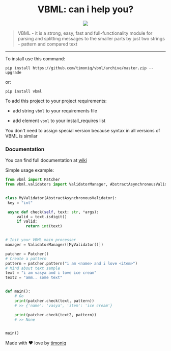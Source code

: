 # 

<h1 align="center">VBML: can i help you?</h1>
<p align="center"><a href="https://vk.me/join/AJQ1d4n6rRVBAR2PGh8zChFS"><img src="https://img.shields.io/static/v1?message=VK%20Chat&label=&color=blue"></a>
    <blockquote>VBML - it is a strong, easy, fast and full-functionality module for parsing and splitting messages to the smaller parts by just two strings - pattern and compared text</blockquote>
</p>
<hr>

To install use this command:

```shell
pip install https://github.com/timoniq/vbml/archive/master.zip --upgrade
```
or:  

```shell
pip install vbml
```

To add this project to your project requirements:

* add string `vbml` to your requirements file

* add element `vbml` to your install_requires list

You don't need to assign special version because syntax in all versions of VBML is similar

### Documentation

You can find full documentation at [wiki](https://github.com/timoniq/vbml/wiki/VBML-Usage)

Simple usage example:

```python
from vbml import Patcher
from vbml.validators import ValidatorManager, AbstractAsynchronousValidator


class MyValidator(AbstractAsynchronousValidator):
 key = "int"

 async def check(self, text: str, *args):
     valid = text.isdigit()
     if valid:
         return int(text)


# Init your VBML main processor
manager = ValidatorManager([MyValidator()])

patcher = Patcher()
# Create a pattern
pattern = patcher.pattern("i am <name> and i love <item>")
# Mind about text sample
text = "i am vasya and i love ice cream"
text2 = "amm.. some text"


def main():
    # Go
    print(patcher.check(text, pattern))
    # >> {'name': 'vasya', 'item': 'ice cream'}

    print(patcher.check(text2, pattern))
    # >> None


main()
```

Made with :heart: love by [timoniq](https://github.com/timoniq)
